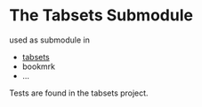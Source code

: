# The Tabsets Submodule

used as submodule in

* [tabsets](https://tabsets.net)
* bookmrk
* ...

Tests are found in the tabsets project.
